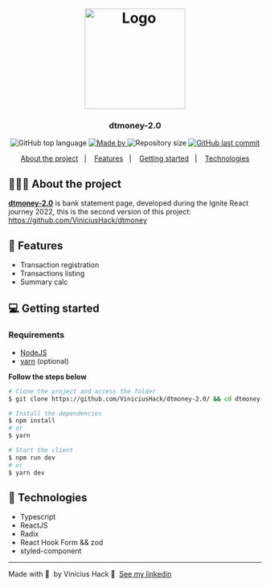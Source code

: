 <h1 align="center">
	<a href="#"><img alt="Logo" src="https://user-images.githubusercontent.com/60555584/162859494-22176cc7-c4c8-4fc2-b01b-eee6a5e7b9f4.svg" width="200px" /></a>
</h1>

<h3 align="center">
  dtmoney-2.0
</h3>

<p align="center">
  <img alt="GitHub top language" src="https://img.shields.io/github/languages/top/ViniciusHack/dtmoney-2.0">

  <a href="https://www.linkedin.com/in/ViniciusHack/">
    <img alt="Made by" src="https://img.shields.io/badge/made%20by-Vinícius%20Hack-gree">
  </a>
  
  <img alt="Repository size" src="https://img.shields.io/github/repo-size/ViniciusHack/dtmoney-2.0">
  
  <a href="https://github.com/ViniciusHack/dtmoney-2.0/commits/master">
    <img alt="GitHub last commit" src="https://img.shields.io/github/last-commit/ViniciusHack/dtmoney-2.0">
  </a>
</p>

<p align="center">
  <a href="#-about-the-project">About the project</a>&nbsp;&nbsp;&nbsp;|&nbsp;&nbsp;&nbsp;
  <a href="#-features">Features</a>&nbsp;&nbsp;&nbsp;|&nbsp;&nbsp;&nbsp;
  <a href="#-getting-started">Getting started</a>&nbsp;&nbsp;&nbsp;|&nbsp;&nbsp;&nbsp;
  <a href="#-technologies">Technologies</a>
</p>


## 👨🏻‍💻 About the project
<a href="#">**dtmoney-2.0**</a> is bank statement page, developed during the Ignite React journey 2022, this is the second version of this project:  https://github.com/ViniciusHack/dtmoney

## 🔨 Features
- Transaction registration
- Transactions listing
- Summary calc

##  💻 Getting started
### Requirements

- <a href="https://nodejs.org/en/">NodeJS</a>
- <a href="https://classic.yarnpkg.com/lang/en/docs/install/">yarn</a> (optional)

**Follow the steps below**
```bash
# Clone the project and access the folder
$ git clone https://github.com/ViniciusHack/dtmoney-2.0/ && cd dtmoney-2.0

# Install the dependencies
$ npm install
# or
$ yarn

# Start the client
$ npm run dev
# or
$ yarn dev
```

## 🔧 Technologies
- Typescript
- ReactJS
- Radix
- React Hook Form && zod
- styled-component
---

Made with 💜 &nbsp;by Vinícius Hack 👋 &nbsp;[See my linkedin](https://www.linkedin.com/in/viniciushack/)

